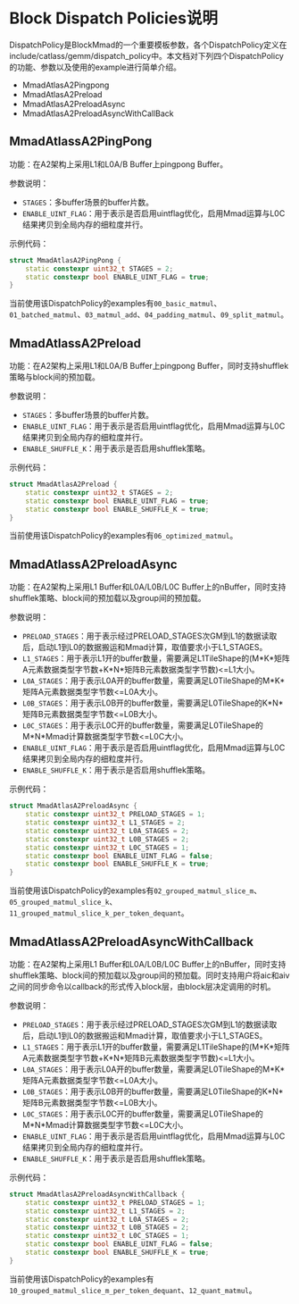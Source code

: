 # Block Dispatch Policies说明
DispatchPolicy是BlockMmad的一个重要模板参数，各个DispatchPolicy定义在include/catlass/gemm/dispatch_policy中。本文档对下列四个DispatchPolicy的功能、参数以及使用的example进行简单介绍。
- MmadAtlasA2Pingpong
- MmadAtlasA2Preload
- MmadAtlasA2PreloadAsync
- MmadAtlasA2PreloadAsyncWithCallBack
## MmadAtlassA2PingPong
功能：在A2架构上采用L1和L0A/B Buffer上pingpong Buffer。

参数说明：
- `STAGES`：多buffer场景的buffer片数。
- `ENABLE_UINT_FLAG`：用于表示是否启用uintflag优化，启用Mmad运算与L0C结果拷贝到全局内存的细粒度并行。

示例代码：
```c++
struct MmadAtlasA2PingPong {
    static constexpr uint32_t STAGES = 2;
    static constexpr bool ENABLE_UINT_FLAG = true;
}
```


当前使用该DispatchPolicy的examples有`00_basic_matmul`、`01_batched_matmul`、`03_matmul_add`、`04_padding_matmul`、`09_split_matmul`。

## MmadAtlassA2Preload
功能：在A2架构上采用L1和L0A/B Buffer上pingpong Buffer，同时支持shufflek策略与block间的预加载。

参数说明：
- `STAGES`：多buffer场景的buffer片数。
- `ENABLE_UINT_FLAG`：用于表示是否启用uintflag优化，启用Mmad运算与L0C结果拷贝到全局内存的细粒度并行。
- `ENABLE_SHUFFLE_K`：用于表示是否启用shufflek策略。

示例代码：
```c++
struct MmadAtlasA2Preload {
    static constexpr uint32_t STAGES = 2;
    static constexpr bool ENABLE_UINT_FLAG = true;
    static constexpr bool ENABLE_SHUFFLE_K = true;
}
```


当前使用该DispatchPolicy的examples有`06_optimized_matmul`。

## MmadAtlassA2PreloadAsync
功能：在A2架构上采用L1 Buffer和L0A/L0B/L0C Buffer上的nBuffer，同时支持shufflek策略、block间的预加载以及group间的预加载。

参数说明：
- `PRELOAD_STAGES`：用于表示经过PRELOAD_STAGES次GM到L1的数据读取后，启动L1到L0的数据搬运和Mmad计算，取值要求小于L1_STAGES。
- `L1_STAGES`：用于表示L1开的buffer数量，需要满足L1TileShape的(M\*K\*矩阵A元素数据类型字节数+K\*N\*矩阵B元素数据类型字节数)<=L1大小。
- `L0A_STAGES`：用于表示L0A开的buffer数量，需要满足L0TileShape的M\*K\*矩阵A元素数据类型字节数<=L0A大小。
- `L0B_STAGES`：用于表示L0B开的buffer数量，需要满足L0TileShape的K\*N\*矩阵B元素数据类型字节数<=L0B大小。
- `L0C_STAGES`：用于表示L0C开的buffer数量，需要满足L0TileShape的M\*N\*Mmad计算数据类型字节数<=L0C大小。
- `ENABLE_UINT_FLAG`：用于表示是否启用uintflag优化，启用Mmad运算与L0C结果拷贝到全局内存的细粒度并行。
- `ENABLE_SHUFFLE_K`：用于表示是否启用shufflek策略。

示例代码：
```c++
struct MmadAtlasA2PreloadAsync {
    static constexpr uint32_t PRELOAD_STAGES = 1;
    static constexpr uint32_t L1_STAGES = 2;
    static constexpr uint32_t L0A_STAGES = 2;
    static constexpr uint32_t L0B_STAGES = 2;
    static constexpr uint32_t L0C_STAGES = 1;
    static constexpr bool ENABLE_UINT_FLAG = false;
    static constexpr bool ENABLE_SHUFFLE_K = true;
}
```

当前使用该DispatchPolicy的examples有`02_grouped_matmul_slice_m`、`05_grouped_matmul_slice_k`、`11_grouped_matmul_slice_k_per_token_dequant`。

## MmadAtlassA2PreloadAsyncWithCallback
功能：在A2架构上采用L1 Buffer和L0A/L0B/L0C Buffer上的nBuffer，同时支持shufflek策略、block间的预加载以及group间的预加载。同时支持用户将aic和aiv之间的同步命令以callback的形式传入block层，由block层决定调用的时机。

参数说明：
- `PRELOAD_STAGES`：用于表示经过PRELOAD_STAGES次GM到L1的数据读取后，启动L1到L0的数据搬运和Mmad计算，取值要求小于L1_STAGES。
- `L1_STAGES`：用于表示L1开的buffer数量，需要满足L1TileShape的(M\*K\*矩阵A元素数据类型字节数+K\*N\*矩阵B元素数据类型字节数)<=L1大小。
- `L0A_STAGES`：用于表示L0A开的buffer数量，需要满足L0TileShape的M\*K\*矩阵A元素数据类型字节数<=L0A大小。
- `L0B_STAGES`：用于表示L0B开的buffer数量，需要满足L0TileShape的K\*N\*矩阵B元素数据类型字节数<=L0B大小。
- `L0C_STAGES`：用于表示L0C开的buffer数量，需要满足L0TileShape的M\*N\*Mmad计算数据类型字节数<=L0C大小。
- `ENABLE_UINT_FLAG`：用于表示是否启用uintflag优化，启用Mmad运算与L0C结果拷贝到全局内存的细粒度并行。
- `ENABLE_SHUFFLE_K`：用于表示是否启用shufflek策略。

示例代码：
```c++
struct MmadAtlasA2PreloadAsyncWithCallback {
    static constexpr uint32_t PRELOAD_STAGES = 1;
    static constexpr uint32_t L1_STAGES = 2;
    static constexpr uint32_t L0A_STAGES = 2;
    static constexpr uint32_t L0B_STAGES = 2;
    static constexpr uint32_t L0C_STAGES = 1;
    static constexpr bool ENABLE_UINT_FLAG = false;
    static constexpr bool ENABLE_SHUFFLE_K = true;
}
```
当前使用该DispatchPolicy的examples有`10_grouped_matmul_slice_m_per_token_dequant`、`12_quant_matmul`。
